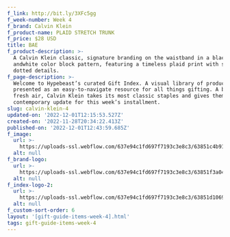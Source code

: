 ```yaml
---
f_link: http://bit.ly/3XFc5gg
f_week-number: Week 4
f_brand: Calvin Klein
f_product-name: PLAID STRETCH TRUNK
f_price: $28 USD
title: BAE
f_product-description: >-
  A Calvin Klein classic, signature branding on the waistband in a black
  andwhite color block pattern, featuring a timeless plaid print with subtle
  dotted details.
f_page-description: >-
  Welcome to Hypebeast’s curated Gift Index. A visual library of products is
  presented as an easy-to-navigate resource for all things gifting. A breath of
  fresh air, Calvin Klein takes its most classic staples and gives them a
  contemporary update for this week’s installment.
slug: calvin-klein-4
updated-on: '2022-12-01T12:15:53.527Z'
created-on: '2022-11-28T20:34:22.413Z'
published-on: '2022-12-01T12:43:59.685Z'
f_image:
  url: >-
    https://uploads-ssl.webflow.com/637e94c1fd697f7193c3e8c3/63851c4b9172eb38a307df6a_CK_PRODUCT-1.png
  alt: null
f_brand-logo:
  url: >-
    https://uploads-ssl.webflow.com/637e94c1fd697f7193c3e8c3/63851f3a0490b7794c2a1dbb_WEEK_04_CK_INDEX_LOGO.png
  alt: null
f_index-logo-2:
  url: >-
    https://uploads-ssl.webflow.com/637e94c1fd697f7193c3e8c3/63851d1069650d2831a961e6_WEEK_03_HYPEBAE_PARTNER_LOGO.svg
  alt: null
f_custom-sort-order: 6
layout: '[gift-guide-items-week-4].html'
tags: gift-guide-items-week-4
---
```



